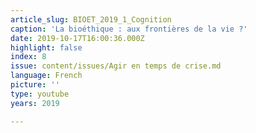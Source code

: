 ```yaml
---
article_slug: BIOET_2019_1_Cognition
caption: 'La bioéthique : aux frontières de la vie ?'
date: 2019-10-17T16:00:36.000Z
highlight: false
index: 8
issue: content/issues/Agir en temps de crise.md
language: French
picture: ''
type: youtube
years: 2019

---
```

